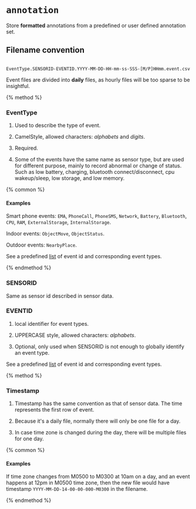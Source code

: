 # `annotation`

Store **formatted** annotations from a predefined or user defined annotation set.

## Filename convention

```

EventType.SENSORID-EVENTID.YYYY-MM-DD-HH-mm-ss-SSS-[M/P]HHmm.event.csv

```



Event files are divided into **daily** files, as hourly files will be too sparse to be insightful.



{% method %}

### EventType



1. Used to describe the type of event.



2. CamelStyle, allowed characters: *alphabets* and *digits*.



3. Required.



4. Some of the events have the same name as sensor type, but are used for different purpose, mainly to record abnormal or change of status. Such as low battery, charging, bluetooth connect/disconnect, cpu wakeup/sleep, low storage, and low memory.



{% common %}



#### Examples



Smart phone events: `EMA`, `PhoneCall`, `PhoneSMS`, `Network`, `Battery`, `Bluetooth`, `CPU`, `RAM`, `ExternalStorage`, `InternalStorage`.



Indoor events: `ObjectMove`, `ObjectStatus`.



Outdoor events: `NearbyPlace`.



See a predefined [list](#) of event id and corresponding event types.



{% endmethod %}



### SENSORID



Same as sensor id described in sensor data.



### EVENTID



1. local identifier for event types.



2. UPPERCASE style, allowed characters: *alphabets*.



3. Optional, only used when SENSORID is not enough to globally identify an event type.



See a predefined [list](#) of event id and corresponding event types.



{% method %}



### Timestamp



1. Timestamp has the same convention as that of sensor data. The time represents the first row of event.



2. Because it's a daily file, normally there will only be one file for a day.



3. In case time zone is changed during the day, there will be multiple files for one day.



{% common %}



#### Examples



If time zone changes from M0500 to M0300 at 10am on a day, and an event happens at 12pm in M0500 time zone, then the new file would have timestamp `YYYY-MM-DD-14-00-00-000-M0300` in the filename.







{% endmethod %}








